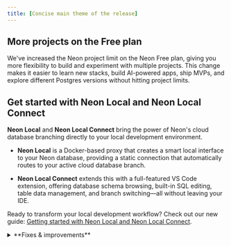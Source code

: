 ```yaml
---
title: [Concise main theme of the release]
---
```


## More projects on the Free plan

We've increased the Neon project limit on the Neon Free plan, giving you more flexibility to build and experiment with multiple projects. This change makes it easier to learn new stacks, build AI-powered apps, ship MVPs, and explore different Postgres versions without hitting project limits.

## Get started with Neon Local and Neon Local Connect

**Neon Local** and **Neon Local Connect** bring the power of Neon's cloud database branching directly to your local development environment. 

- **Neon Local** is a Docker-based proxy that creates a smart local interface to your Neon database, providing a static  connection that automatically routes to your active cloud database branch. 

- **Neon Local Connect** extends this with a full-featured VS Code extension, offering database schema browsing, built-in SQL editing, table data management, and  branch switching—all without leaving your IDE.

Ready to transform your local development workflow? Check out our new guide: [Getting started with Neon Local and Neon Local Connect](https://neon.com/guides/neon-local).

<details>

<summary>**Fixes & improvements**</summary>

- [Short bullet describing a fix or improvement.]
- [Another short bullet, if applicable.]

</details>
